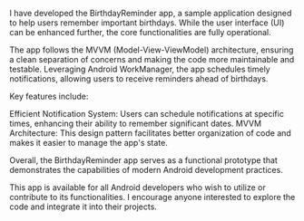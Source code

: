 I have developed the BirthdayReminder app, a sample application designed to help users remember important birthdays. While the user interface (UI) can be enhanced further, the core functionalities are fully operational.

The app follows the MVVM (Model-View-ViewModel) architecture, ensuring a clean separation of concerns and making the code more maintainable and testable. Leveraging Android WorkManager, the app schedules timely notifications, allowing users to receive reminders ahead of birthdays.

Key features include:

Efficient Notification System: Users can schedule notifications at specific times, enhancing their ability to remember significant dates.
MVVM Architecture: This design pattern facilitates better organization of code and makes it easier to manage the app's state.

Overall, the BirthdayReminder app serves as a functional prototype that demonstrates the capabilities of modern Android development practices.

This app is available for all Android developers who wish to utilize or contribute to its functionalities. I encourage anyone interested to explore the code and integrate it into their projects.

